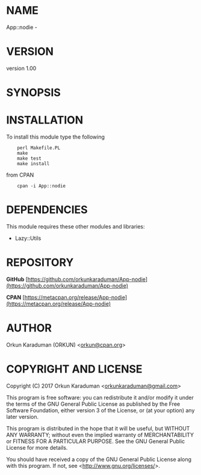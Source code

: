 # NAME

App::nodie - 

# VERSION

version 1.00

# SYNOPSIS

# INSTALLATION

To install this module type the following

        perl Makefile.PL
        make
        make test
        make install

from CPAN

        cpan -i App::nodie

# DEPENDENCIES

This module requires these other modules and libraries:

- Lazy::Utils

# REPOSITORY

**GitHub** [https://github.com/orkunkaraduman/App-nodie](https://github.com/orkunkaraduman/App-nodie)

**CPAN** [https://metacpan.org/release/App-nodie](https://metacpan.org/release/App-nodie)

# AUTHOR

Orkun Karaduman (ORKUN) &lt;orkun@cpan.org&gt;

# COPYRIGHT AND LICENSE

Copyright (C) 2017  Orkun Karaduman &lt;orkunkaraduman@gmail.com&gt;

This program is free software: you can redistribute it and/or modify
it under the terms of the GNU General Public License as published by
the Free Software Foundation, either version 3 of the License, or
(at your option) any later version.

This program is distributed in the hope that it will be useful,
but WITHOUT ANY WARRANTY; without even the implied warranty of
MERCHANTABILITY or FITNESS FOR A PARTICULAR PURPOSE.  See the
GNU General Public License for more details.

You should have received a copy of the GNU General Public License
along with this program.  If not, see &lt;http://www.gnu.org/licenses/&gt;.
